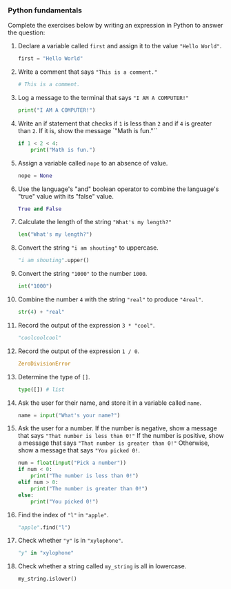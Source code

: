 ### Python fundamentals

Complete the exercises below by writing an expression in Python to answer the question:

1. Declare a variable called `first` and assign it to the value `"Hello World"`.

    ```python
    first = "Hello World"
    ```

2. Write a comment that says `"This is a comment."`
    
    ```python
    # This is a comment.
    ```

3. Log a message to the terminal that says `"I AM A COMPUTER!"`
    
    ```python
    print("I AM A COMPUTER!")
    ```

4. Write an if statement that checks if `1` is less than `2` and if `4` is greater than `2`. If it is, show the message `"Math is fun."``
   
    ```python
    if 1 < 2 < 4:
        print("Math is fun.")
    ```
 
5. Assign a variable called `nope` to an absence of value.
  
    ```python
    nope = None
    ```
  
6. Use the language's "and" boolean operator to combine the language's "true" value with its "false" value.
   
    ```python
    True and False
    ```
 
7. Calculate the length of the string `"What's my length?"`
   
    ```python
    len("What's my length?")
    ```
 
8. Convert the string `"i am shouting"` to uppercase.
   
    ```python
    "i am shouting".upper()
    ```
 
9. Convert the string `"1000"` to the number `1000`.
    
    ```python
    int("1000")
    ```

10. Combine the number `4` with the string `"real"` to produce `"4real"`.
    
    ```python
    str(4) + "real"
    ```

11. Record the output of the expression `3 * "cool"`.
    
    ```python
    "coolcoolcool"
    ```

12. Record the output of the expression `1 / 0`.
    
    ```python
    ZeroDivisionError
    ```

13. Determine the type of `[]`. 
    
    ```python
    type([]) # list
    ```

14. Ask the user for their name, and store it in a variable called `name`.
    
    ```python
    name = input("What's your name?")
    ```

15. Ask the user for a number. If the number is negative, show a message that says `"That number is less than 0!"` If the number is positive, show a message that says `"That number is greater than 0!"` Otherwise, show a message that says `"You picked 0!`.
  
    ```python
    num = float(input("Pick a number"))
    if num < 0:
        print("The number is less than 0!")
    elif num > 0: 
        print("The number is greater than 0!")
    else:
        print("You picked 0!")
    ```
  
16. Find the index of `"l"` in `"apple"`.
    
    ```python
    "apple".find("l")
    ```

17. Check whether `"y"` is in `"xylophone"`.
    
    ```python
    "y" in "xylophone"
    ```

18. Check whether a string called `my_string` is all in lowercase.

    ```python
    my_string.islower()
    ```
